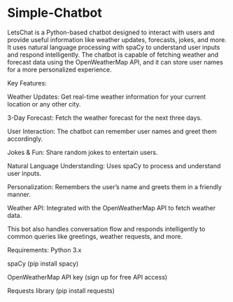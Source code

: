 # Simple-Chatbot
LetsChat is a Python-based chatbot designed to interact with users and provide useful information like weather updates, forecasts, jokes, and more. It uses natural language processing with spaCy to understand user inputs and respond intelligently. The chatbot is capable of fetching weather and forecast data using the OpenWeatherMap API, and it can store user names for a more personalized experience.

Key Features:

Weather Updates: Get real-time weather information for your current location or any other city.

3-Day Forecast: Fetch the weather forecast for the next three days.

User Interaction: The chatbot can remember user names and greet them accordingly.

Jokes & Fun: Share random jokes to entertain users.

Natural Language Understanding: Uses spaCy to process and understand user inputs.

Personalization: Remembers the user’s name and greets them in a friendly manner.

Weather API: Integrated with the OpenWeatherMap API to fetch weather data.

This bot also handles conversation flow and responds intelligently to common queries like greetings, weather requests, and more.

Requirements:
Python 3.x

spaCy (pip install spacy)

OpenWeatherMap API key (sign up for free API access)

Requests library (pip install requests)
